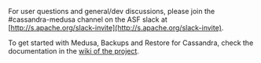 <!--
# Copyright 2019 Spotify AB. All rights reserved.
#
# Licensed under the Apache License, Version 2.0 (the "License");
# you may not use this file except in compliance with the License.
# You may obtain a copy of the License at
#
# http://www.apache.org/licenses/LICENSE-2.0
#
# Unless required by applicable law or agreed to in writing, software
# distributed under the License is distributed on an "AS IS" BASIS,
# WITHOUT WARRANTIES OR CONDITIONS OF ANY KIND, either express or implied.
# See the License for the specific language governing permissions and
# limitations under the License.
-->

For user questions and general/dev discussions, please join the #cassandra-medusa channel on the ASF slack at [http://s.apache.org/slack-invite](http://s.apache.org/slack-invite).

To get started with Medusa, Backups and Restore for Cassandra, check the documentation in the [wiki of the project](https://github.com/thelastpickle/cassandra-medusa/wiki).
